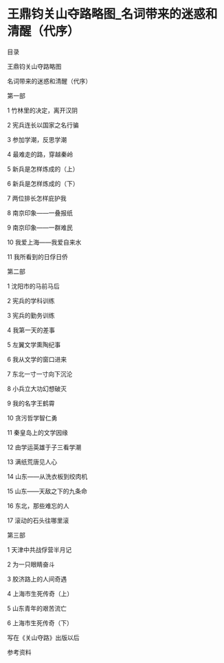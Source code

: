 # 王鼎钧关山夺路略图_名词带来的迷惑和清醒（代序）

目录

王鼎钧关山夺路略图

名词带来的迷惑和清醒（代序）

第一部

1 竹林里的决定，离开汉阴

2 宪兵连长以国家之名行骗

3 参加学潮，反思学潮

4 最难走的路，穿越秦岭

5 新兵是怎样炼成的（上）

6 新兵是怎样炼成的（下）

7 两位排长怎样庇护我

8 南京印象——一叠报纸

9 南京印象——一群难民

10 我爱上海——我爱自来水

11 我所看到的日俘日侨

第二部

1 沈阳市的马前马后

2 宪兵的学科训练

3 宪兵的勤务训练

4 我第一天的差事

5 左翼文学熏陶纪事

6 我从文学的窗口进来

7 东北一寸一寸向下沉沦

8 小兵立大功幻想破灭

9 我的名字王鹤霄

10 贪污哲学智仁勇

11 秦皇岛上的文学因缘

12 由学运英雄于子三看学潮

13 满纸荒唐见人心

14 山东——从洗衣板到绞肉机

15 山东——天敌之下的九条命

16 东北，那些难忘的人

17 滚动的石头往哪里滚

第三部

1 天津中共战俘营半月记

2 为一只眼睛奋斗

3 胶济路上的人间奇遇

4 上海市生死传奇（上）

5 山东青年的艰苦流亡

6 上海市生死传奇（下）

写在《关山夺路》出版以后

参考资料